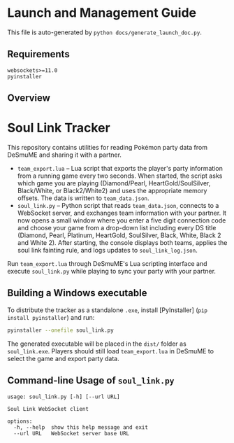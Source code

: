 # Launch and Management Guide

This file is auto-generated by `python docs/generate_launch_doc.py`.

## Requirements

```
websockets>=11.0
pyinstaller
```

## Overview

# Soul Link Tracker

This repository contains utilities for reading Pokémon party data from DeSmuME and sharing it with a partner.

* `team_export.lua` – Lua script that exports the player's party information from a running game every two seconds. When started, the script asks which game you are playing (Diamond/Pearl, HeartGold/SoulSilver, Black/White, or Black2/White2) and uses the appropriate memory offsets. The data is written to `team_data.json`.
* `soul_link.py` – Python script that reads `team_data.json`, connects to a WebSocket server, and exchanges team information with your partner. It now opens a small window where you enter a five digit connection code and choose your game from a drop-down list including every DS title (Diamond, Pearl, Platinum, HeartGold, SoulSilver, Black, White, Black 2 and White 2). After starting, the console displays both teams, applies the soul link fainting rule, and logs updates to `soul_link_log.json`.

Run `team_export.lua` through DeSmuME's Lua scripting interface and execute `soul_link.py` while playing to sync your party with your partner.

## Building a Windows executable

To distribute the tracker as a standalone `.exe`, install [PyInstaller] (`pip install pyinstaller`) and run:

```bash
pyinstaller --onefile soul_link.py
```

The generated executable will be placed in the `dist/` folder as `soul_link.exe`. Players should still load `team_export.lua` in DeSmuME to select the game and export party data.


## Command-line Usage of `soul_link.py`

```
usage: soul_link.py [-h] [--url URL]

Soul Link WebSocket client

options:
  -h, --help  show this help message and exit
  --url URL   WebSocket server base URL
```
